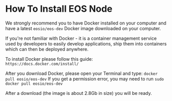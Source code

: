 # How To Install EOS Node

We strongly recommend you to have Docker installed on your computer and have a latest `eosio/eos-dev` Docker image downloaded on your computer.

If you're not familiar with Docker - it is a container management service used by developers to easily develop applications, ship them into containers which can then be deployed anywhere.

To install Docker please follow this guide: `https://docs.docker.com/install/`

After you download Docker, please open your Terminal and type:
`docker pull eosio/eos-dev`
If you get a permission error, you may need to run `sudo docker pull eosio/eos-dev`

After a download (the image is about 2.8Gb in size) you will be ready.
